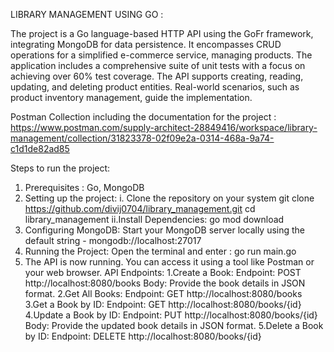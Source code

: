 LIBRARY MANAGEMENT USING GO : 

The project is a Go language-based HTTP API using the GoFr framework, integrating MongoDB for data persistence. It encompasses CRUD operations for a simplified e-commerce service, managing products. The application includes a comprehensive suite of unit tests with a focus on achieving over 60% test coverage. The API supports creating, reading, updating, and deleting product entities. Real-world scenarios, such as product inventory management, guide the implementation.

Postman Collection including the documentation for the project : https://www.postman.com/supply-architect-28849416/workspace/library-management/collection/31823378-02f09e2a-0314-468a-9a74-c1d1de82ad85

Steps to run the project:
1. Prerequisites : Go, MongoDB
2. Setting up the project: 
   i. Clone the repository on your system 
   git clone https://github.com/divij0704/library_management.git
   cd library_management
   ii.Install Dependencies: 
   go mod download
3. Configuring MongoDB: Start your MongoDB server locally using the default string -              mongodb://localhost:27017
4. Running the Project: Open the terminal and enter : go run main.go
5. The API is now running. You can access it using a tool like Postman or your web browser.
   API Endpoints:
    1.Create a Book:
    Endpoint: POST http://localhost:8080/books
    Body: Provide the book details in JSON format.
    2.Get All Books:
    Endpoint: GET http://localhost:8080/books
    3.Get a Book by ID:
    Endpoint: GET http://localhost:8080/books/{id}
    4.Update a Book by ID:
    Endpoint: PUT http://localhost:8080/books/{id}
    Body: Provide the updated book details in JSON format.
    5.Delete a Book by ID:
    Endpoint: DELETE http://localhost:8080/books/{id}
